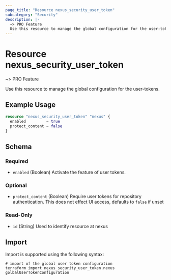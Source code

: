 ```yaml
---
page_title: "Resource nexus_security_user_token"
subcategory: "Security"
description: |-
  ~> PRO Feature
  Use this resource to manage the global configuration for the user-tokens.
---
```

# Resource nexus_security_user_token
~> PRO Feature

Use this resource to manage the global configuration for the user-tokens.
## Example Usage
```terraform
resource "nexus_security_user_token" "nexus" {
  enabled         = true
  protect_content = false
}
```
<!-- schema generated by tfplugindocs -->
## Schema

### Required

- `enabled` (Boolean) Activate the feature of user tokens.

### Optional

- `protect_content` (Boolean) Require user tokens for repository authentication. This does not effect UI access, defaults to `false` if unset

### Read-Only

- `id` (String) Used to identify resource at nexus
## Import
Import is supported using the following syntax:
```shell
# import of the global user token configuration
terraform import nexus_security_user_token.nexus golbalUserTokenConfiguration
```
